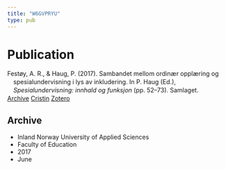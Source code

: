 ```yaml
---
title: "W6GVPRYU"
type: pub
---
```

<h1>Publication</h1>
<article id="csl-bib-container-W6GVPRYU" class="csl-bib-container">
  <div class="csl-bib-body" style="line-height: 1.35; padding-left: 1em; text-indent:-1em;">
  <div class="csl-entry">Fest&#xF8;y, A. R., &amp; Haug, P. (2017). Sambandet mellom ordin&#xE6;r oppl&#xE6;ring og spesialundervisning i lys av inkludering. In P. Haug (Ed.), <i>Spesialundervisning: innhald og funksjon</i> (pp. 52&#x2013;73). Samlaget.</div>
</div>
  <div class="csl-bib-buttons">
    <a href="#taxonomy-article-W6GVPRYU" class="csl-bib-button">Archive</a>
    <a href="https://app.cristin.no/results/show.jsf?id=1477526" alt="Cristin URL" class="csl-bib-button">Cristin</a>
    <a href="http://zotero.org/groups/5402882/items/W6GVPRYU" alt="Zotero URL" class="csl-bib-button">Zotero</a>
  </div>
  <div id="csl-bib-meta-container-W6GVPRYU"></div>
</article>
<div id="csl-bib-meta-W6GVPRYU" class="csl-bib-meta">
  <article id="taxonomy-article-W6GVPRYU" class="taxonomy-article">
    <h1>Archive</h1>
    <ul>
      <li>Inland Norway University of Applied Sciences</li>
      <li>Faculty of Education</li>
      <li>2017</li>
      <li>June</li>
    </ul>
  </article>
</div>

